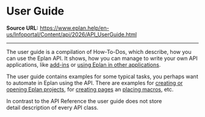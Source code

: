 # User Guide

**Source URL:** https://www.eplan.help/en-us/Infoportal/Content/api/2026/API_UserGuide.html

---

The user guide is a compilation of How-To-Dos, which describe, how you can use the Eplan API. It shows, how you can manage to write your own API applications, like [add-ins](AddIns.html) or [using Eplan in other applications](EplanInOtherApplications.html).

The user guide contains examples for some typical tasks, you perhaps want to automate in Eplan using the API. There are examples for [creating or opening Eplan projects](CreateOpenProject.html), for [creating pages](CreatePages.html) an [placing macros](HE_PlaceMacros.html), etc.

In contrast to the API Reference the user guide does not store detail description of every API class.